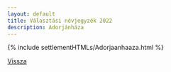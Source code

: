 ```yaml
---
layout: default
title: Választási névjegyzék 2022
description: Adorjánháza
---
```


{% include settlementHTMLs/Adorjaanhaaza.html %}

[Vissza](../)